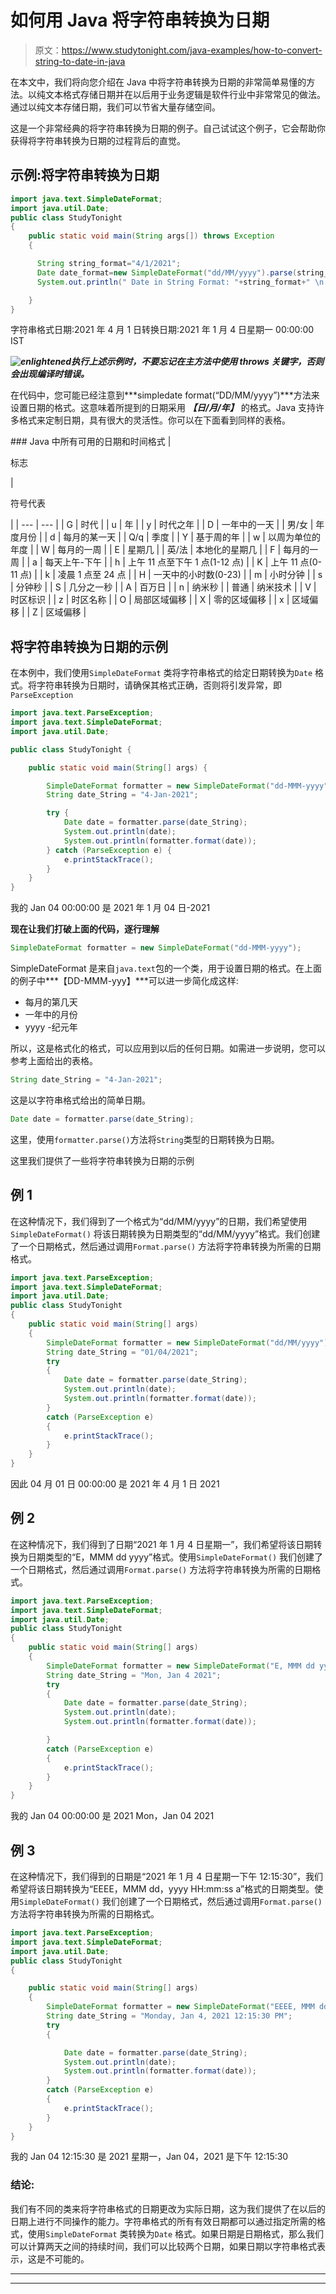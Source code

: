 # 如何用 Java 将字符串转换为日期

> 原文：<https://www.studytonight.com/java-examples/how-to-convert-string-to-date-in-java>

在本文中，我们将向您介绍在 Java 中将字符串转换为日期的非常简单易懂的方法。以纯文本格式存储日期并在以后用于业务逻辑是软件行业中非常常见的做法。通过以纯文本存储日期，我们可以节省大量存储空间。

这是一个非常经典的将字符串转换为日期的例子。自己试试这个例子，它会帮助你获得将字符串转换为日期的过程背后的直觉。

## 示例:将字符串转换为日期

```java
import java.text.SimpleDateFormat;  
import java.util.Date;  
public class StudyTonight
{
    public static void main(String args[]) throws Exception 
    {       

      String string_format="4/1/2021";  
      Date date_format=new SimpleDateFormat("dd/MM/yyyy").parse(string_format);  
      System.out.println(" Date in String Format: "+string_format+" \n Converted Date: "+date_format);  

    }
} 
```

字符串格式日期:2021 年 4 月 1 日转换日期:2021 年 1 月 4 日星期一 00:00:00 IST

***![enlightened](img/bcefbc0bebd753ed2a05f55c0b74d9f0.png "enlightened")执行上述示例时，不要忘记在主方法中使用 throws 关键字，否则会出现编译时错误。*** 

在代码中，您可能已经注意到***simpledate format(“DD/MM/yyyy”)***方法来设置日期的格式。这意味着所提到的日期采用 ***【日/月/年】*** 的格式。Java 支持许多格式来定制日期，具有很大的灵活性。你可以在下面看到同样的表格。

 <caption>### Java 中所有可用的日期和时间格式</caption> 
| 

标志

 | 

符号代表

 |
| --- | --- |
| G | 时代 |
| u | 年 |
| y | 时代之年 |
| D | 一年中的一天 |
| 男/女 | 年度月份 |
| d | 每月的某一天 |
| Q/q | 季度 |
| Y | 基于周的年 |
| w | 以周为单位的年度 |
| W | 每月的一周 |
| E | 星期几 |
| 英/法 | 本地化的星期几 |
| F | 每月的一周 |
| a | 每天上午-下午 |
| h | 上午 11 点至下午 1 点(1-12 点) |
| K | 上午 11 点(0-11 点) |
| k | 凌晨 1 点至 24 点 |
| H | 一天中的小时数(0-23) |
| m | 小时分钟 |
| s | 分钟秒 |
| S | 几分之一秒 |
| A | 百万日 |
| n | 纳米秒 |
| 普通 | 纳米技术 |
| V | 时区标识 |
| z | 时区名称 |
| O | 局部区域偏移 |
| X | 零的区域偏移 |
| x | 区域偏移 |
| Z | 区域偏移 |

## 将字符串转换为日期的示例

在本例中，我们使用`SimpleDateFormat` 类将字符串格式的给定日期转换为`Date` 格式。将字符串转换为日期时，请确保其格式正确，否则将引发异常，即`ParseException`

```java
import java.text.ParseException;
import java.text.SimpleDateFormat;
import java.util.Date;

public class StudyTonight {

    public static void main(String[] args) {

        SimpleDateFormat formatter = new SimpleDateFormat("dd-MMM-yyyy");
        String date_String = "4-Jan-2021";

        try {
            Date date = formatter.parse(date_String);
            System.out.println(date);
            System.out.println(formatter.format(date));
        } catch (ParseException e) {
            e.printStackTrace();
        }
    }
}
```

我的 Jan 04 00:00:00 是 2021 年 1 月 04 日-2021

**现在让我们打破上面的代码，逐行理解**

```java
SimpleDateFormat formatter = new SimpleDateFormat("dd-MMM-yyyy");
```

SimpleDateFormat 是来自`java.text`包的一个类，用于设置日期的格式。在上面的例子中***【DD-MMM-yyy】***可以进一步简化成这样:

*   每月的第几天
*   一年中的月份
*   yyyy -纪元年

所以，这是格式化的格式，可以应用到以后的任何日期。如需进一步说明，您可以参考上面给出的表格。

```java
String date_String = "4-Jan-2021";
```

这是以字符串格式给出的简单日期。

```java
Date date = formatter.parse(date_String);
```

这里，使用`formatter.parse()`方法将`String`类型的日期转换为日期。

这里我们提供了一些将字符串转换为日期的示例

## 例 1

在这种情况下，我们得到了一个格式为“dd/MM/yyyy”的日期，我们希望使用`SimpleDateFormat()` 将该日期转换为日期类型的“dd/MM/yyyy”格式。我们创建了一个日期格式，然后通过调用`Format.parse()` 方法将字符串转换为所需的日期格式。

```java
import java.text.ParseException;
import java.text.SimpleDateFormat;
import java.util.Date;
public class StudyTonight 
{
	public static void main(String[] args)
	{
		SimpleDateFormat formatter = new SimpleDateFormat("dd/MM/yyyy");
		String date_String = "01/04/2021";
		try
		{
			Date date = formatter.parse(date_String);
			System.out.println(date);
			System.out.println(formatter.format(date));
		}
		catch (ParseException e)
		{
			e.printStackTrace();
		}
	}
}
```

因此 04 月 01 日 00:00:00 是 2021 年 4 月 1 日 2021

## 例 2

在这种情况下，我们得到了日期“2021 年 1 月 4 日星期一”，我们希望将该日期转换为日期类型的“E，MMM dd yyyy”格式。使用`SimpleDateFormat()` 我们创建了一个日期格式，然后通过调用`Format.parse()` 方法将字符串转换为所需的日期格式。

```java
import java.text.ParseException;
import java.text.SimpleDateFormat;
import java.util.Date;
public class StudyTonight 
{
	public static void main(String[] args)
	{
		SimpleDateFormat formatter = new SimpleDateFormat("E, MMM dd yyyy");
		String date_String = "Mon, Jan 4 2021";
		try
		{
			Date date = formatter.parse(date_String);
			System.out.println(date);
			System.out.println(formatter.format(date));

		} 
		catch (ParseException e)
		{
			e.printStackTrace();
		}
	}
}
```

我的 Jan 04 00:00:00 是 2021 Mon，Jan 04 2021

## 例 3

在这种情况下，我们得到的日期是“2021 年 1 月 4 日星期一下午 12:15:30”，我们希望将该日期转换为“EEEE，MMM dd，yyyy HH:mm:ss a”格式的日期类型。使用`SimpleDateFormat()` 我们创建了一个日期格式，然后通过调用`Format.parse()` 方法将字符串转换为所需的日期格式。

```java
import java.text.ParseException;
import java.text.SimpleDateFormat;
import java.util.Date;
public class StudyTonight 
{

	public static void main(String[] args)
	{
		SimpleDateFormat formatter = new SimpleDateFormat("EEEE, MMM dd, yyyy HH:mm:ss a");
		String date_String = "Monday, Jan 4, 2021 12:15:30 PM";
		try
		{

			Date date = formatter.parse(date_String);
			System.out.println(date);
			System.out.println(formatter.format(date));
		} 
		catch (ParseException e) 
		{
			e.printStackTrace();
		}
	}
}
```

我的 Jan 04 12:15:30 是 2021 星期一，Jan 04，2021 是下午 12:15:30

### 结论:

我们有不同的类来将字符串格式的日期更改为实际日期，这为我们提供了在以后的日期上进行不同操作的能力。字符串格式的所有有效日期都可以通过指定所需的格式，使用`SimpleDateFormat` 类转换为`Date` 格式。如果日期是日期格式，那么我们可以计算两天之间的持续时间，我们可以比较两个日期，如果日期以字符串格式表示，这是不可能的。

* * *

* * *